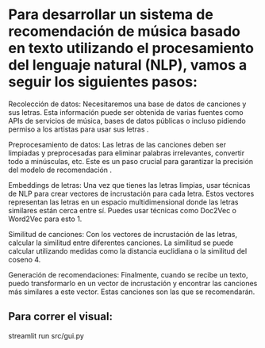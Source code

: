 # Para desarrollar un sistema de recomendación de música basado en texto utilizando el procesamiento del lenguaje natural (NLP), vamos a seguir los siguientes pasos:

Recolección de datos: Necesitaremos una base de datos de canciones y sus letras. Esta información puede ser obtenida de varias fuentes como APIs de servicios de música, bases de datos públicas o incluso pidiendo permiso a los artistas para usar sus letras .

Preprocesamiento de datos: Las letras de las canciones deben ser limpiadas y preprocesadas para eliminar palabras irrelevantes, convertir todo a minúsculas, etc. Este es un paso crucial para garantizar la precisión del modelo de recomendación .

Embeddings de letras: Una vez que tienes las letras limpias, usar técnicas de NLP para crear vectores de incrustación para cada letra. Estos vectores representan las letras en un espacio multidimensional donde las letras similares están cerca entre sí. Puedes usar técnicas como Doc2Vec o Word2Vec para esto 1.

Similitud de canciones: Con los vectores de incrustación de las letras, calcular la similitud entre diferentes canciones. La similitud se puede calcular utilizando medidas como la distancia euclidiana o la similitud del coseno 4.

Generación de recomendaciones: Finalmente, cuando se recibe un texto, puedo transformarlo en un vector de incrustación y encontrar las canciones más similares a este vector. Estas canciones son las que se recomendarán.


## Para correr el visual:

streamlit run src/gui.py 